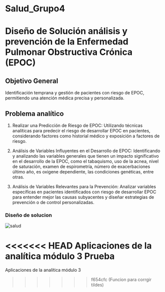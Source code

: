 # Salud_Grupo4
# **Diseño de Solución análisis y prevención de la Enfermedad Pulmonar Obstructiva Crónica (EPOC)**

## **Objetivo General**

Identificación temprana y gestión de pacientes con riesgo de EPOC, permitiendo una atención médica precisa y personalizada.

## **Problema analítico**


1. Realizar una Predicción de Riesgo de EPOC: Utilizando técnicas analíticas para predecir el riesgo de desarrollar EPOC en pacientes, considerando factores como historial médico y exposición a factores de riesgo.

 2. Análisis de Variables Influyentes en el Desarrollo de EPOC: Identificando y analizando las variables generales que tienen un impacto significativo en el desarrollo de la EPOC, como 
 el tabaquismo, uso de la acnea, nivel de saturación, examen de espirometría, número de exacerbaciones último año, es oxigene dependiente, las condiciones genéticas, entre otras.

3. Análisis de Variables Relevantes para la Prevención: Analizar variables específicas en pacientes identificados con riesgo de desarrollar EPOC para entender mejor las causas subyacentes y diseñar estrategias de prevención o de control personalizadas.

### **Diseño de solucion**

![salud](https://github.com/andresquinttero/Salud_Grupo4/assets/100113128/42ccca44-6630-4d81-9b16-e0cff9a3f517)

<<<<<<< HEAD
Aplicaciones de la analítica módulo 3
Prueba
=======
Aplicaciones de la analítica módulo 3
>>>>>>> f654cfc (Funcion para corrgir tildes)

